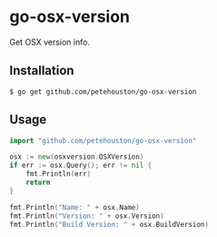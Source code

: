 # go-osx-version

Get OSX version info.

## Installation

```
$ go get github.com/petehouston/go-osx-version
```

## Usage

```go
import "github.com/petehouston/go-osx-version"

osx := new(osxversion.OSXVersion)
if err := osx.Query(); err != nil {
	fmt.Println(err)
	return
}

fmt.Println("Name: " + osx.Name)
fmt.Println("Version: " + osx.Version)
fmt.Println("Build Version: " + osx.BuildVersion)
```